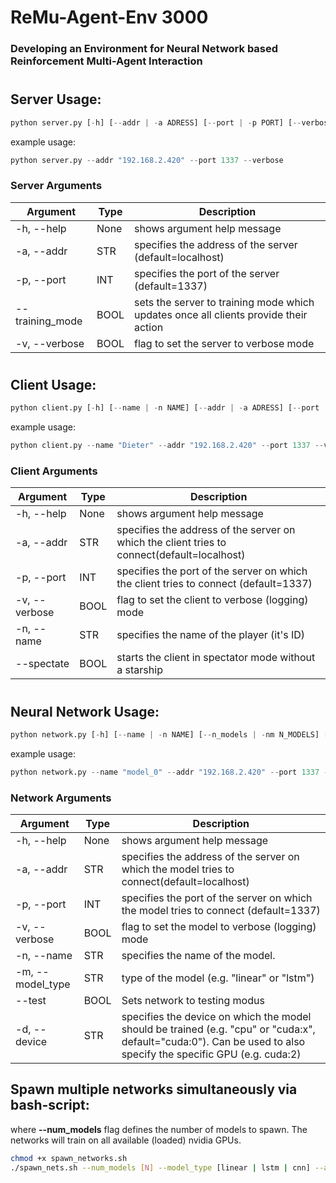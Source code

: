# ReMu-Agent-Env 3000
### Developing an Environment for Neural Network based Reinforcement Multi-Agent Interaction
#

## Server Usage:

```python
python server.py [-h] [--addr | -a ADRESS] [--port | -p PORT] [--verbose | -v]
```
example usage:
```python
python server.py --addr "192.168.2.420" --port 1337 --verbose
```

### Server Arguments
| Argument | Type | Description|
|----------|------|------------|
| -h, --help | None| shows argument help message |
| -a, --addr | STR | specifies the address of the server (default=localhost) |
| -p, --port | INT | specifies the port of the server (default=1337) |
| --training_mode | BOOL | sets the server to training mode which updates once all clients provide their action |
| -v, --verbose | BOOL | flag to set the server to verbose mode |
#
## Client Usage:

```python
python client.py [-h] [--name | -n NAME] [--addr | -a ADRESS] [--port | -p PORT] [--verbose | -v] |--spectate]
```
example usage:
```python
python client.py --name "Dieter" --addr "192.168.2.420" --port 1337 --verbose
```

### Client Arguments
| Argument | Type | Description|
|----------|------|------------|
| -h, --help | None| shows argument help message |
| -a, --addr | STR | specifies the address of the server on which the client tries to  connect(default=localhost) |
| -p, --port | INT | specifies the port of the server on which the client tries to connect (default=1337) |
| -v, --verbose | BOOL | flag to set the client to verbose (logging) mode |
| -n, --name | STR | specifies the name of the player (it's ID) |
| --spectate | BOOL | starts the client in spectator mode without a starship |
#
## Neural Network Usage:
```python
python network.py [-h] [--name | -n NAME] [--n_models | -nm N_MODELS] [--addr | -a ADRESS] [--port | -p PORT] [--verbose | -v]
```
example usage:
```python
python network.py --name "model_0" --addr "192.168.2.420" --port 1337 --device "cuda:1" --verbose
```

### Network Arguments
| Argument | Type | Description|
|----------|------|------------|
| -h, --help | None| shows argument help message |
| -a, --addr | STR | specifies the address of the server on which the model tries to  connect(default=localhost) |
| -p, --port | INT | specifies the port of the server on which the model tries to connect (default=1337) |
| -v, --verbose | BOOL | flag to set the model to verbose (logging) mode |
| -n, --name | STR | specifies the name of the model. |
| -m, --model_type | STR | type of the model (e.g. "linear" or "lstm") |
| --test | BOOL | Sets network to testing modus |
| -d, --device | STR | specifies the device on which the model should be trained (e.g. "cpu" or "cuda:x", default="cuda:0"). Can be used to also specify the specific GPU (e.g. cuda:2)|

## Spawn multiple networks simultaneously via bash-script:
where **--num_models** flag defines the number of models to spawn. The networks will train on all available (loaded) nvidia GPUs.

```bash
chmod +x spawn_networks.sh
./spawn_nets.sh --num_models [N] --model_type [linear | lstm | cnn] --addr [IP] --device [cpu | cuda:x]
```
